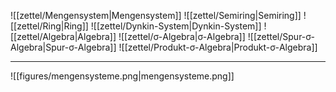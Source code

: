 ![[zettel/Mengensystem|Mengensystem]]
![[zettel/Semiring|Semiring]]
![[zettel/Ring|Ring]]
![[zettel/Dynkin-System|Dynkin-System]]
![[zettel/Algebra|Algebra]]
![[zettel/σ-Algebra|σ-Algebra]]
![[zettel/Spur-σ-Algebra|Spur-σ-Algebra]]
![[zettel/Produkt-σ-Algebra|Produkt-σ-Algebra]]

---

![[figures/mengensysteme.png|mengensysteme.png]]